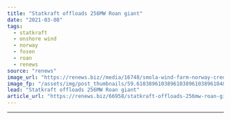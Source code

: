 ```yaml
---
title: "Statkraft offloads 256MW Roan giant"
date: "2021-03-08"
tags: 
  - statkraft
  - onshore wind
  - norway
  - fosen
  - roan
  - renews
source: "renews"
image_url: "https://renews.biz//media/16748/smola-wind-farm-norway-credit-statkraft.jpg?mode=crop&width=770&heightratio=0.6103896103896103896103896104&slimmage=true"
image_fp: "/assets/img/post_thumbnails/59.6103896103896103896103896104&slimmage=true"
lead: "Statkraft offloads 256MW Roan giant"
article_url: "https://renews.biz/66958/statkraft-offloads-256mw-roan-giant/"
---
```


---
